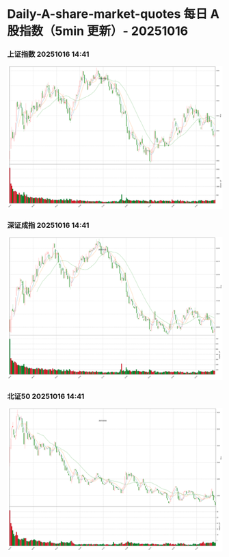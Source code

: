 
# Daily-A-share-market-quotes 每日 A 股指数（5min 更新）- 20251016

### 上证指数 20251016 14:41
![](./fig/2025/10/20251016-sh000001.png)

### 深证成指 20251016 14:41
![](./fig/2025/10/20251016-sz399001.png)

### 北证50 20251016 14:41
![](./fig/2025/10/20251016-bj899050.png)
